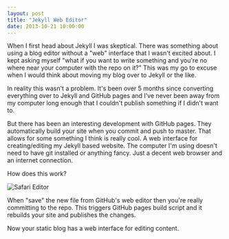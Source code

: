 ```yaml
---
layout: post
title: "Jekyll Web Editor"
date: 2013-10-21 10:00:00
---
```


When I first head about Jekyll I was skeptical.  There was something about using a blog editor without a "web" interface that I wasn't excited about.  I kept asking myself "what if you want to write something and you're no where near your computer with the repo on it?"  This was my go to excuse when I would think about moving my blog over to Jekyll or the like.

In reality this wasn't a problem.  It's been over 5 months since converting everything over to Jekyll and GitHub pages and I've never been away from my computer long enough that I couldn't publish something if I didn't want to.

But there has been an interesting development with GitHub pages.  They automatically build your site when you commit and push to master.  That allows for some something I think is really cool.  A web interface for creating/editing my Jekyll based website.  The computer I'm using doesn't need to have git installed or anything fancy.  Just a decent web browser and an internet connection.

How does this work?

![Safari Editor](http://skylarsch.com.s3.amazonaws.com/images/pages-editor.png)

When "save" the new file from GitHub's web editor then you're really committing to the repo.  This triggers GitHub pages build script and it rebuilds your site and publishes the changes.

Now your static blog has a web interface for editing content.
